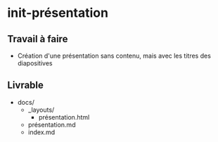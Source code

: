 # init-présentation

## Travail à faire

- Création d'une présentation sans contenu, mais avec les titres des diapositives

## Livrable

- docs/
  - _layouts/
    - présentation.html
  - présentation.md
  - index.md

